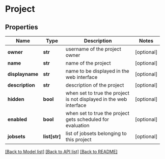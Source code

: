 # Project

## Properties
Name | Type | Description | Notes
------------ | ------------- | ------------- | -------------
**owner** | **str** | username of the project owner | [optional] 
**name** | **str** | name of the project | [optional] 
**displayname** | **str** | name to be displayed in the web interface | [optional] 
**description** | **str** | description of the project | [optional] 
**hidden** | **bool** | when set to true the project is not displayed in the web interface | [optional] 
**enabled** | **bool** | when set to true the project gets scheduled for evaluation | [optional] 
**jobsets** | **list[str]** | list of jobsets belonging to this project | [optional] 

[[Back to Model list]](../README.md#documentation-for-models) [[Back to API list]](../README.md#documentation-for-api-endpoints) [[Back to README]](../README.md)


